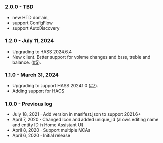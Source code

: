 ### 2.0.0 - TBD
- new HTD domain, 
- support ConfigFlow
- support AutoDiscovery

### 1.2.0 - July  11, 2024
- Upgrading to HASS 2024.6.4
- New client. Better support for volume changes and bass, treble and balance. ([#5](https://github.com/hikirsch/htd_mc-home-assistant/issues/5)).

### 1.1.0 - March 31, 2024 
- Upgrading to support HASS 2024.1.0 ([#7](https://github.com/hikirsch/htd_mc-home-assistant/issues/7)). 
- Adding support for HACS

### 1.0.0 - Previous log
- July 18, 2021 - Add version in manifest.json to support 2021.6+
- April 7, 2020 - Changed Icon and added unique_id (allows editing name and entity ID in Home Assistant UI)
- April 8, 2020 - Support multiple MCAs
- April 6, 2020 - Initial release



